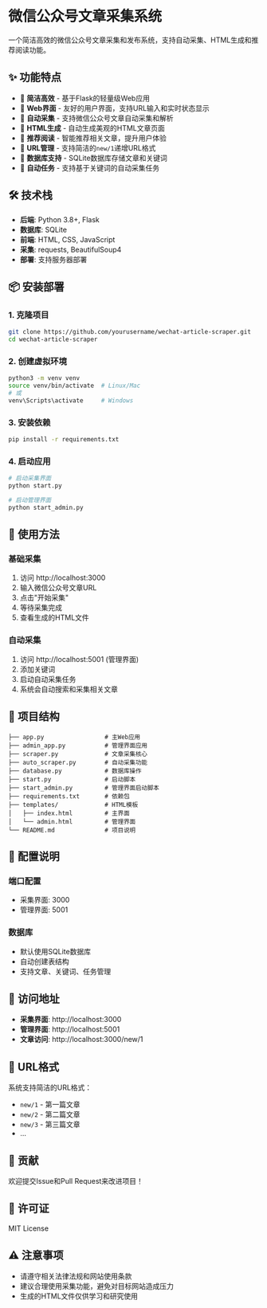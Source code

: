# 微信公众号文章采集系统

一个简洁高效的微信公众号文章采集和发布系统，支持自动采集、HTML生成和推荐阅读功能。

## ✨ 功能特点

- 🚀 **简洁高效** - 基于Flask的轻量级Web应用
- 📱 **Web界面** - 友好的用户界面，支持URL输入和实时状态显示
- 🔄 **自动采集** - 支持微信公众号文章自动采集和解析
- 📄 **HTML生成** - 自动生成美观的HTML文章页面
- 🔗 **推荐阅读** - 智能推荐相关文章，提升用户体验
- 🎯 **URL管理** - 支持简洁的`new/1`递增URL格式
- 💾 **数据库支持** - SQLite数据库存储文章和关键词
- 🤖 **自动任务** - 支持基于关键词的自动采集任务

## 🛠️ 技术栈

- **后端**: Python 3.8+, Flask
- **数据库**: SQLite
- **前端**: HTML, CSS, JavaScript
- **采集**: requests, BeautifulSoup4
- **部署**: 支持服务器部署

## 📦 安装部署

### 1. 克隆项目
```bash
git clone https://github.com/yourusername/wechat-article-scraper.git
cd wechat-article-scraper
```

### 2. 创建虚拟环境
```bash
python3 -m venv venv
source venv/bin/activate  # Linux/Mac
# 或
venv\Scripts\activate     # Windows
```

### 3. 安装依赖
```bash
pip install -r requirements.txt
```

### 4. 启动应用
```bash
# 启动采集界面
python start.py

# 启动管理界面
python start_admin.py
```

## 🚀 使用方法

### 基础采集
1. 访问 http://localhost:3000
2. 输入微信公众号文章URL
3. 点击"开始采集"
4. 等待采集完成
5. 查看生成的HTML文件

### 自动采集
1. 访问 http://localhost:5001 (管理界面)
2. 添加关键词
3. 启动自动采集任务
4. 系统会自动搜索和采集相关文章

## 📁 项目结构

```
├── app.py                 # 主Web应用
├── admin_app.py           # 管理界面应用
├── scraper.py             # 文章采集核心
├── auto_scraper.py        # 自动采集功能
├── database.py            # 数据库操作
├── start.py               # 启动脚本
├── start_admin.py         # 管理界面启动脚本
├── requirements.txt       # 依赖包
├── templates/             # HTML模板
│   ├── index.html         # 主界面
│   └── admin.html         # 管理界面
└── README.md              # 项目说明
```

## 🔧 配置说明

### 端口配置
- 采集界面: 3000
- 管理界面: 5001

### 数据库
- 默认使用SQLite数据库
- 自动创建表结构
- 支持文章、关键词、任务管理

## 📱 访问地址

- **采集界面**: http://localhost:3000
- **管理界面**: http://localhost:5001
- **文章访问**: http://localhost:3000/new/1

## 🎯 URL格式

系统支持简洁的URL格式：
- `new/1` - 第一篇文章
- `new/2` - 第二篇文章
- `new/3` - 第三篇文章
- ...

## 🤝 贡献

欢迎提交Issue和Pull Request来改进项目！

## 📄 许可证

MIT License

## ⚠️ 注意事项

- 请遵守相关法律法规和网站使用条款
- 建议合理使用采集功能，避免对目标网站造成压力
- 生成的HTML文件仅供学习和研究使用